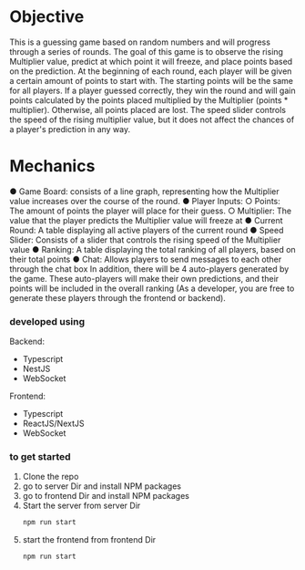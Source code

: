 # Objective

This is a guessing game based on random numbers and will progress through a series of rounds. The goal of this game is to observe the rising Multiplier value, predict at which point it will freeze, and place points based on the prediction.
At the beginning of each round, each player will be given a certain amount of points to start with. The starting points will be the same for all players. If a player guessed correctly, they win the round and will gain points calculated by the points placed multiplied by the Multiplier (points * multiplier). Otherwise, all points placed are lost.
The speed slider controls the speed of the rising multiplier value, but it does not affect the chances of a player's prediction in any way.


# Mechanics
● Game Board: consists of a line graph, representing how the Multiplier value increases over the course of the round.
● Player Inputs:
○ Points: The amount of points the player will place for their guess.
○ Multiplier: The value that the player predicts the Multiplier value will freeze at
● Current Round: A table displaying all active players of the current round
● Speed Slider: Consists of a slider that controls the rising speed of the Multiplier value
● Ranking: A table displaying the total ranking of all players, based on their total points
● Chat: Allows players to send messages to each other through the chat box
In addition, there will be 4 auto-players generated by the game. These auto-players will make their own predictions, and their points will be included in the overall ranking (As a developer, you are free to generate these players through the frontend or backend).

### developed using

Backend:
- Typescript
- NestJS
- WebSocket

Frontend:
- Typescript
- ReactJS/NextJS
- WebSocket


### to get started 

1. Clone the repo
2. go to server Dir and install NPM packages
3. go to frontend Dir and install NPM packages
4. Start the server from server Dir
   ```sh
   npm run start
   ```
5. start the frontend from frontend Dir
    ```sh
   npm run start
   ```
